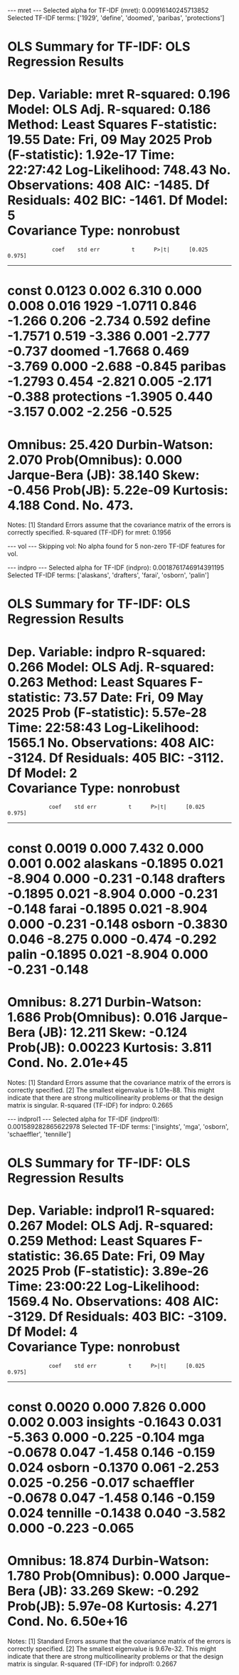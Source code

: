 --- mret ---
Selected alpha for TF-IDF (mret): 0.00916140245713852
Selected TF-IDF terms: ['1929', 'define', 'doomed', 'paribas', 'protections']

OLS Summary for TF-IDF:
                            OLS Regression Results                            
==============================================================================
Dep. Variable:                   mret   R-squared:                       0.196
Model:                            OLS   Adj. R-squared:                  0.186
Method:                 Least Squares   F-statistic:                     19.55
Date:                Fri, 09 May 2025   Prob (F-statistic):           1.92e-17
Time:                        22:27:42   Log-Likelihood:                 748.43
No. Observations:                 408   AIC:                            -1485.
Df Residuals:                     402   BIC:                            -1461.
Df Model:                           5                                         
Covariance Type:            nonrobust                                         
===============================================================================
                  coef    std err          t      P>|t|      [0.025      0.975]
-------------------------------------------------------------------------------
const           0.0123      0.002      6.310      0.000       0.008       0.016
1929           -1.0711      0.846     -1.266      0.206      -2.734       0.592
define         -1.7571      0.519     -3.386      0.001      -2.777      -0.737
doomed         -1.7668      0.469     -3.769      0.000      -2.688      -0.845
paribas        -1.2793      0.454     -2.821      0.005      -2.171      -0.388
protections    -1.3905      0.440     -3.157      0.002      -2.256      -0.525
==============================================================================
Omnibus:                       25.420   Durbin-Watson:                   2.070
Prob(Omnibus):                  0.000   Jarque-Bera (JB):               38.140
Skew:                          -0.456   Prob(JB):                     5.22e-09
Kurtosis:                       4.188   Cond. No.                         473.
==============================================================================

Notes:
[1] Standard Errors assume that the covariance matrix of the errors is correctly specified.
R-squared (TF-IDF) for mret: 0.1956

--- vol ---
Skipping vol: No alpha found for 5 non-zero TF-IDF features for vol.

--- indpro ---
Selected alpha for TF-IDF (indpro): 0.0018761746914391195
Selected TF-IDF terms: ['alaskans', 'drafters', 'farai', 'osborn', 'palin']

OLS Summary for TF-IDF:
                            OLS Regression Results                            
==============================================================================
Dep. Variable:                 indpro   R-squared:                       0.266
Model:                            OLS   Adj. R-squared:                  0.263
Method:                 Least Squares   F-statistic:                     73.57
Date:                Fri, 09 May 2025   Prob (F-statistic):           5.57e-28
Time:                        22:58:43   Log-Likelihood:                 1565.1
No. Observations:                 408   AIC:                            -3124.
Df Residuals:                     405   BIC:                            -3112.
Df Model:                           2                                         
Covariance Type:            nonrobust                                         
==============================================================================
                 coef    std err          t      P>|t|      [0.025      0.975]
------------------------------------------------------------------------------
const          0.0019      0.000      7.432      0.000       0.001       0.002
alaskans      -0.1895      0.021     -8.904      0.000      -0.231      -0.148
drafters      -0.1895      0.021     -8.904      0.000      -0.231      -0.148
farai         -0.1895      0.021     -8.904      0.000      -0.231      -0.148
osborn        -0.3830      0.046     -8.275      0.000      -0.474      -0.292
palin         -0.1895      0.021     -8.904      0.000      -0.231      -0.148
==============================================================================
Omnibus:                        8.271   Durbin-Watson:                   1.686
Prob(Omnibus):                  0.016   Jarque-Bera (JB):               12.211
Skew:                          -0.124   Prob(JB):                      0.00223
Kurtosis:                       3.811   Cond. No.                     2.01e+45
==============================================================================

Notes:
[1] Standard Errors assume that the covariance matrix of the errors is correctly specified.
[2] The smallest eigenvalue is 1.01e-88. This might indicate that there are
strong multicollinearity problems or that the design matrix is singular.
R-squared (TF-IDF) for indpro: 0.2665

--- indprol1 ---
Selected alpha for TF-IDF (indprol1): 0.001589282865622978
Selected TF-IDF terms: ['insights', 'mga', 'osborn', 'schaeffler', 'tennille']

OLS Summary for TF-IDF:
                            OLS Regression Results                            
==============================================================================
Dep. Variable:               indprol1   R-squared:                       0.267
Model:                            OLS   Adj. R-squared:                  0.259
Method:                 Least Squares   F-statistic:                     36.65
Date:                Fri, 09 May 2025   Prob (F-statistic):           3.89e-26
Time:                        23:00:22   Log-Likelihood:                 1569.4
No. Observations:                 408   AIC:                            -3129.
Df Residuals:                     403   BIC:                            -3109.
Df Model:                           4                                         
Covariance Type:            nonrobust                                         
==============================================================================
                 coef    std err          t      P>|t|      [0.025      0.975]
------------------------------------------------------------------------------
const          0.0020      0.000      7.826      0.000       0.002       0.003
insights      -0.1643      0.031     -5.363      0.000      -0.225      -0.104
mga           -0.0678      0.047     -1.458      0.146      -0.159       0.024
osborn        -0.1370      0.061     -2.253      0.025      -0.256      -0.017
schaeffler    -0.0678      0.047     -1.458      0.146      -0.159       0.024
tennille      -0.1438      0.040     -3.582      0.000      -0.223      -0.065
==============================================================================
Omnibus:                       18.874   Durbin-Watson:                   1.780
Prob(Omnibus):                  0.000   Jarque-Bera (JB):               33.269
Skew:                          -0.292   Prob(JB):                     5.97e-08
Kurtosis:                       4.271   Cond. No.                     6.50e+16
==============================================================================

Notes:
[1] Standard Errors assume that the covariance matrix of the errors is correctly specified.
[2] The smallest eigenvalue is 9.67e-32. This might indicate that there are
strong multicollinearity problems or that the design matrix is singular.
R-squared (TF-IDF) for indprol1: 0.2667

